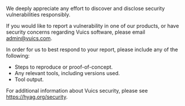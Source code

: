 We deeply appreciate any effort to discover and disclose security vulnerabilities responsibly.

If you would like to report a vulnerability in one of our products, or have security concerns regarding Vuics software, please email admin@vuics.com.

In order for us to best respond to your report, please include any of the following:

* Steps to reproduce or proof-of-concept.
* Any relevant tools, including versions used.
* Tool output.

For additional information about Vuics security, please see https://hyag.org/security.
